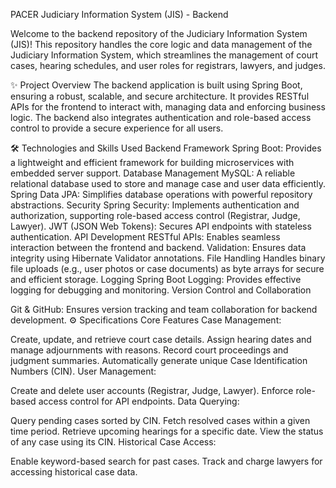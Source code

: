 PACER Judiciary Information System (JIS) - Backend

Welcome to the backend repository of the Judiciary Information System (JIS)! 
This repository handles the core logic and data management of the Judiciary Information System, which streamlines the management of court cases, 
hearing schedules, and user roles for registrars, lawyers, and judges.

✨ Project Overview
The backend application is built using Spring Boot, ensuring a robust, scalable, and secure architecture. 
It provides RESTful APIs for the frontend to interact with, managing data and enforcing business logic. The backend also integrates authentication and role-based access control to provide a secure experience for all users.

🛠️ Technologies and Skills Used
Backend Framework
Spring Boot: Provides a lightweight and efficient framework for building microservices with embedded server support.
Database Management
MySQL: A reliable relational database used to store and manage case and user data efficiently.
Spring Data JPA: Simplifies database operations with powerful repository abstractions.
Security
Spring Security: Implements authentication and authorization, supporting role-based access control (Registrar, Judge, Lawyer).
JWT (JSON Web Tokens): Secures API endpoints with stateless authentication.
API Development
RESTful APIs: Enables seamless interaction between the frontend and backend.
Validation: Ensures data integrity using Hibernate Validator annotations.
File Handling
Handles binary file uploads (e.g., user photos or case documents) as byte arrays for secure and efficient storage.
Logging
Spring Boot Logging: Provides effective logging for debugging and monitoring.
Version Control and Collaboration

Git & GitHub: Ensures version tracking and team collaboration for backend development.
⚙️ Specifications
Core Features
Case Management:

Create, update, and retrieve court case details.
Assign hearing dates and manage adjournments with reasons.
Record court proceedings and judgment summaries.
Automatically generate unique Case Identification Numbers (CIN).
User Management:

Create and delete user accounts (Registrar, Judge, Lawyer).
Enforce role-based access control for API endpoints.
Data Querying:

Query pending cases sorted by CIN.
Fetch resolved cases within a given time period.
Retrieve upcoming hearings for a specific date.
View the status of any case using its CIN.
Historical Case Access:

Enable keyword-based search for past cases.
Track and charge lawyers for accessing historical case data.
